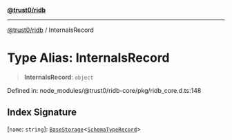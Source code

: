 [**@trust0/ridb**](../README.md)

***

[@trust0/ridb](../README.md) / InternalsRecord

# Type Alias: InternalsRecord

> **InternalsRecord**: `object`

Defined in: node\_modules/@trust0/ridb-core/pkg/ridb\_core.d.ts:148

## Index Signature

\[`name`: `string`\]: [`BaseStorage`](../classes/BaseStorage.md)\<[`SchemaTypeRecord`](SchemaTypeRecord.md)\>
